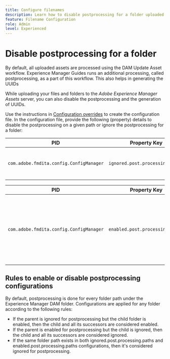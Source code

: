 ```yaml
---
title: Configure filenames
description: Learn how to disable postprocessing for a folder uploaded to Adobe Experience Manager Assets
feature: Filename Configuration
role: Admin
level: Experienced
---
```


# Disable postprocessing for a folder 

By default, all uploaded assets are processed using the DAM Update Asset workflow. Experience Manager Guides runs an additional processing, called postprocessing, as a part of this workflow. This also helps in generating the UUIDs

While uploading your files and folders to the *Adobe Experience Manager Assets* server, you can also disable the postprocessing and the generation of UUIDs. 


Use the instructions in [Configuration overrides](download-install-additional-config-override.md#) to create the configuration file. In the configuration file, provide the following (property) details to disable the postprocessing on a given path or ignore the postprocessing for a folder:

|PID|Property Key|Property Value|
|---|------------|--------------|
|`com.adobe.fmdita.config.ConfigManager`| `ignored.post.processing.paths`| String value to set any standard NODE_OPTIONS (multivalued property, strings with path that omit `/` at the end) <br> **Default Value**: `/content/dam/projects/translation_output`|


|PID|Property Key|Property Value|
|---|------------|--------------|
|`com.adobe.fmdita.config.ConfigManager`| `enabled.post.processing.paths`|String value to set any standard NODE_OPTIONS (multivalued property, strings with path that omit `/` at the end) <br> **Default Value**: `/content/dam` |


## Rules to enable or disable postprocessing configurations

By default, postprocessing is done for every folder path under the Experience Manager DAM folder. Configurations are applied for any folder according to the following rules: 

* If the parent is ignored for postprocessing but the child folder is enabled, then the child and all its successors are considered enabled.
* If the parent is enabled for postprocessing but the child is ignored, then the child and all its successors are considered ignored.
* If the same folder path exists in both ignored.post.processing.paths and enabled.post.processing.paths configurations, then it's considered ignored for postprocessing.
